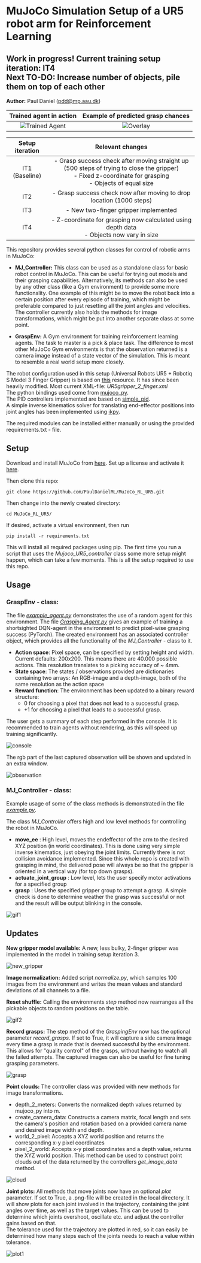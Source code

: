 
# MuJoCo Simulation Setup of a UR5 robot arm for Reinforcement Learning 

## Work in progress! Current training setup iteration: IT4 <br> Next TO-DO: Increase number of objects, pile them on top of each other

**Author:** Paul Daniel (pdd@mp.aau.dk)


Trained agent in action            |  Example of predicted grasp chances 
:---------------------------------:|:-------------------------:
![](/media/gif_3.gif "Trained Agent")  |  ![](/media/overlay.png "Overlay")


Setup iteration            |  Relevant changes 
:-------------------------:|:-------------------------:
  IT1 (Baseline)|- Grasp success check after moving straight up (500 steps of trying to close the gripper) <br> - Fixed z-coordinate for grasping <br> - Objects of equal size
  IT2 | - Grasp success check now after moving to drop location (1000 steps)
  IT3 | - New two-finger gripper implemented 
  IT4 | - Z-coordinate for grasping now calculated using depth data <br> - Objects now vary in size


This repository provides several python classes for control of robotic arms in MuJoCo: 

 * **MJ_Controller:** This class can be used as a standalone class for basic robot control in MuJoCo. This can be useful for trying out models and their grasping capabilities. 
 Alternatively, its methods can also be used by any other class (like a Gym environment) to provide some more functionality. One example of this might be to move the robot back into a certain position after every episode of training, which might be preferable compared to just resetting all the joint angles and velocities. 
 The controller currently also holds the methods for image transformations, which might be put into another separate class at some point. 

* **GraspEnv:** A Gym environment for training reinforcement learning agents. The task to master is a pick & place task. 
The difference to most other MuJoCo Gym environments is that the observation returned is a camera image instead of a state vector of the simulation. This is meant to resemble a real world setup more closely. 

The robot configuration used in this setup (Universal Robots UR5 + Robotiq S Model 3 Finger Gripper) is based on [this](http://www.mujoco.org/forum/index.php?resources/universal-robots-ur5-robotiq-s-model-3-finger-gripper.22/) resource.  It has since been heavily modified. Most current XML-file: *UR5gripper_2_finger.xml*  
The python bindings used come from [mujoco_py](https://github.com/openai/mujoco-py/tree/master/mujoco_py).  
The PID controllers implemented are based on [simple_pid](https://github.com/m-lundberg/simple-pid).  
A simple inverse kinematics solver for translating end-effector positions into joint angles has been implemented using [ikpy](https://github.com/Phylliade/ikpy).

The required modules can be installed either manually or using the provided requirements.txt - file.

## **Setup**

Download and install MuJoCo from [here](https://www.roboti.us/index.html). Set up a license and activate it [here](https://www.roboti.us/license.html).

Then clone this repo: 
```
git clone https://github.com/PaulDanielML/MuJoCo_RL_UR5.git
```
Then change into the newly created directory:
```
cd MuJoCo_RL_UR5/
```
If desired, activate a virtual environment, then run 
```
pip install -r requirements.txt
```
This will install all required packages using pip. The first time you run a script that uses the *Mujoco_UR5_controller* class some more setup might happen, which can take a few moments.
This is all the setup required to use this repo.  



## **Usage**

### **GraspEnv - class:**

The file [*example_agent.py*](example_agent.py) demonstrates the use of a random agent for this environment.
The file [*Grasping_Agent.py*](Grasping_Agent.py) gives an example of training a shortsighted DQN-agent in the environment to predict pixel-wise grasping success (PyTorch).
The created environment has an associated controller object, which provides all the functionality of the *MJ_Controller* - class to it. 
* **Action space**: Pixel space, can be specified by setting height and width. Current defaults: 200x200. This means there are 40.000 possible actions. This resolution translates to a picking accuracy of ~ 4mm.
* **State space**: The states / observations provided are dictionaries containing two arrays: An RGB-image and a depth-image, both of the same resolution as the action space
* **Reward function**: The environment has been updated to a binary reward structure:
    * 0 for choosing a pixel that does not lead to a successful grasp.
    * +1 for choosing a pixel that leads to a successful grasp.

The user gets a summary of each step performed in the console. It is recommended to train agents without rendering, as this will speed up training significantly. 
    
![console](/media/console.png "Example console output during training")

The rgb part of the last captured observation will be shown and updated in an extra window.

![observation](/media/observation_rgb.png "Example observation")

### **MJ_Controller - class:**

Example usage of some of the class methods is demonstrated in the file [*example.py*](example.py).

The class *MJ_Controller* offers high and low level methods for controlling the robot in MuJoCo. 

* **move_ee** : High level, moves the endeffector of the arm to the desired XYZ position (in world 					coordinates). This is done using very simple inverse kinematics, just obeying the joint limits. Currently there is not collision avoidance implemented. Since this whole repo is created with grasping in mind, the delivered pose will always be so that the gripper is oriented in a vertical way (for top down grasps).
* **actuate_joint_group** :  Low level, lets the user specify motor activations for a specified group
* **grasp** : Uses the specified gripper group to attempt a grasp. A simple check is done to determine weather the grasp was successful or not and the result will be output blinking in the console. 

![gif1](/media/gif_1.gif "Simple Grasp and Toss")

## **Updates**
**New gripper model available:** A new, less bulky, 2-finger gripper was implemented in the model in training setup iteration 3. 

![new_gripper](/media/new_gripper.png "new gripper")

**Image normalization:** Added script *normalize.py*, which samples 100 images from the environment and writes the mean values and standard deviations of all channels to a file. 

**Reset shuffle:** Calling the environments *step* method now rearranges all the pickable objects to random positions on the table. 

![gif2](/media/gif_2.gif "Respawning")

**Record grasps:** The step method of the *GraspingEnv* now has the optional parameter *record_grasps*. If set to True, it will capture a side camera image every time a grasp is made that is deemed successful by the environment. This allows for "quality control" of the grasps, without having to watch all the failed attempts. The captured images can also be useful for fine tuning grasping parameters. 

![grasp](/media/grasp.png "Example grasp")

**Point clouds:** The controller class was provided with new methods for image transformations. 
* depth_2_meters: Converts the normalized depth values returned by mujoco_py into m.
* create_camera_data: Constructs a camera matrix, focal length and sets the camera's position and rotation based on a provided camera name and desired image width and depth. 
* world_2_pixel: Accepts a XYZ world position and returns the corresponding x-y pixel coordinates 
* pixel_2_world: Accepts x-y pixel coordinates and a depth value, returns the XYZ world position. This method can be used to construct point clouds out of the data returned by the controllers *get_image_data* method.

![cloud](/media/point_cloud.png "Example point cloud")

**Joint plots:** All methods that move joints now have an optional *plot* parameter. If set to True, a .png-file will be created in the local directory. It will show plots for each joint involved in the trajectory, containing the joint angles over time, as well as the target values. This can be used to determine which joints overshoot, oscillate etc. and adjust the controller gains based on that.  
The tolerance used for the trajectory are plotted in red, so it can easily be determined how many steps each of the joints needs to reach a value within tolerance. 

![plot1](/media/plot_1.png "Example plot")
